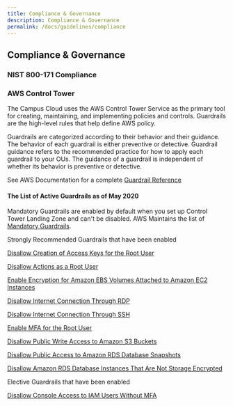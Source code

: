 ```yaml
---
title: Compliance & Governance
description: Compliance & Governance
permalink: /docs/guidelines/compliance
---
```


## Compliance & Governance

### NIST 800-171 Compliance

### AWS Control Tower

The Campus Cloud uses the AWS Control Tower Service as the primary tool for creating, maintaining, and implementing policies and controls.
Guardrails are the high-level rules that help define AWS policy.

Guardrails are categorized according to their behavior and their guidance. The behavior of each guardrail is either preventive or detective. Guardrail guidance refers to the recommended practice for how to apply each guardrail to your OUs. The guidance of a guardrail is independent of whether its behavior is preventive or detective.

See AWS Documentation for a complete [Guardrail Reference](https://docs.aws.amazon.com/controltower/latest/userguide/guardrails-reference.html)

#### The List of Active Guardrails as of May 2020

Mandatory Guardrails are enabled by default when you set up Control Tower Landing Zone and can't be disabled. AWS Maintains the list of [Mandatory Guardrails](https://docs.aws.amazon.com/controltower/latest/userguide/mandatory-guardrails.html).

Strongly Recommended Guardrails that have been enabled

[Disallow Creation of Access Keys for the Root User](https://docs.aws.amazon.com/controltower/latest/userguide/strongly-recommended-guardrails.html#disallow-root-access-keys)

[Disallow Actions as a Root User](https://docs.aws.amazon.com/controltower/latest/userguide/strongly-recommended-guardrails.html#disallow-root-auser-actions)

[Enable Encryption for Amazon EBS Volumes Attached to Amazon EC2 Instances](https://docs.aws.amazon.com/controltower/latest/userguide/strongly-recommended-guardrails.html#ebs-enable-encryption)

[Disallow Internet Connection Through RDP](https://docs.aws.amazon.com/controltower/latest/userguide/strongly-recommended-guardrails.html#rdp-disallow-internet)

[Disallow Internet Connection Through SSH](https://docs.aws.amazon.com/controltower/latest/userguide/strongly-recommended-guardrails.html#ssh-disallow-internet)

[Enable MFA for the Root User](https://docs.aws.amazon.com/controltower/latest/userguide/strongly-recommended-guardrails.html#enable-root-mfa)

[Disallow Public Write Access to Amazon S3 Buckets](https://docs.aws.amazon.com/controltower/latest/userguide/strongly-recommended-guardrails.html#s3-disallow-public-write)

[Disallow Public Access to Amazon RDS Database Snapshots](https://docs.aws.amazon.com/controltower/latest/userguide/strongly-recommended-guardrails.html#disallow-rds-snapshot-public-access)

[Disallow Amazon RDS Database Instances That Are Not Storage Encrypted](https://docs.aws.amazon.com/controltower/latest/userguide/strongly-recommended-guardrails.html#disallow-rds-storage-unencrypted)

Elective Guardrails that have been enabled

[Disallow Console Access to IAM Users Without MFA](https://docs.aws.amazon.com/controltower/latest/userguide/elective-guardrails.html#disallow-console-access-mfa)
